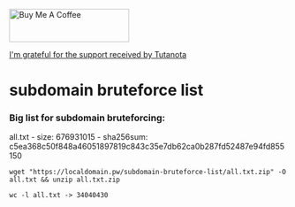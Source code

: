 <a href="https://www.buymeacoffee.com/cujanovic" target="_blank"><img src="https://cdn.buymeacoffee.com/buttons/v2/default-yellow.png" alt="Buy Me A Coffee" style="height: 60px !important;width: 217px !important;" ></a>

[I'm grateful for the support received by Tutanota](https://tutanota.com/)

# subdomain bruteforce list

### Big list for subdomain bruteforcing:
all.txt - size: 676931015 - sha256sum: c5ea368c50f848a46051897819c843c35e7db62ca0b287fd52487e94fd855150

`wget "https://localdomain.pw/subdomain-bruteforce-list/all.txt.zip" -O all.txt && unzip all.txt.zip`

`wc -l all.txt -> 34040430`
